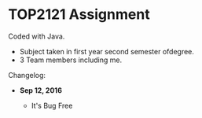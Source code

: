 # TOP2121 Assignment

Coded with Java.

- Subject taken in first year second semester ofdegree.
- 3 Team members including me.


Changelog:

- **Sep 12, 2016**

  - It's Bug Free
